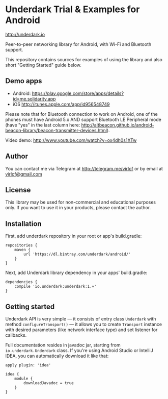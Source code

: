 # Underdark Trial & Examples for Android
http://underdark.io

Peer-to-peer networking library for Android, with Wi-Fi and Bluetooth support.

This repository contains sources for examples of using the library and also short "Getting Started" guide below.

## Demo apps
* Android: https://play.google.com/store/apps/details?id=me.solidarity.app
* iOS http://itunes.apple.com/app/id956548749

Please note that for Bluetooth connection to work on Android, one of the phones must have Android 5.x AND support Bluetooth LE Peripheral mode (have "yes" in the last column here: http://altbeacon.github.io/android-beacon-library/beacon-transmitter-devices.html).

Video demo: http://www.youtube.com/watch?v=ox4dh0s1XTw

## Author
You can contact me via Telegram at http://telegram.me/virlof or by email at virlof@gmail.com

## License
This library may be used for non-commercial and educational purposes only.
If you want to use it in your products, please contact the author.

## Installation
First, add underdark repository in your root or app's build.gradle:
```
repositories {
    maven {
        url 'https://dl.bintray.com/underdark/android/'
    }
}
```
Next, add Underdark library dependency in your apps' build.gradle:
```
dependencies {
    compile 'io.underdark:underdark:1.+'
}
```
## Getting started
Underdark API is very simple — it consists of entry class `Underdark` with method `configureTransport()` — it allows you to create `Transport` instance with desired parameters (like network interface type) and set listener for callbacks.

Full documentation resides in javadoc jar, starting from `io.underdark.Underdark` class.
If you're using Android Studio or IntelliJ IDEA, you can automatically download it like that:
```
apply plugin: 'idea'

idea {
    module {
        downloadJavadoc = true
    }
}
```
